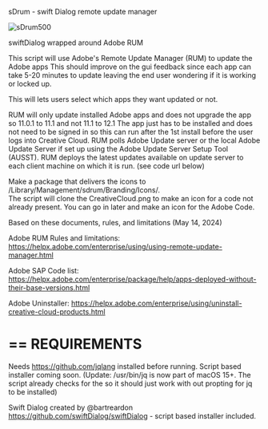  sDrum - swift Dialog remote update manager
 
 ![sDrum500](https://github.com/theahadub/sDrum/assets/144957682/3263de81-39af-4c4b-bb98-4354befd9e4d)


swiftDialog wrapped around Adobe RUM

 This script will use Adobe's Remote Update Manager (RUM) to update the Adobe apps
 This should improve on the gui feedback since each app can take 5-20 minutes to update
   leaving the end user wondering if it is working or locked up.

 This will lets users select which apps they want updated or not.

 RUM will only update installed Adobe apps and does not upgrade the app so 11.0.1 to 11.1
     and not 11.1 to 12.1
 The app just has to be installed and does not need to be signed in so this can run after 
     the 1st install before the user logs into Creative Cloud.
 RUM polls Adobe Update server or the local Adobe Update Server if set up using the 
     Adobe Update Server Setup Tool (AUSST). RUM deploys the latest updates available on 
     update server to each client machine on which it is run. (see code url below)

Make a package that delivers the icons to /Library/Management/sdrum/Branding/Icons/.  
The script will clone the CreativeCloud.png to make an icon for a code not already present.
You can go in later and make an icon for the Adobe Code.

Based on these documents, rules, and limitations (May 14, 2024)

Adobe RUM Rules and limitations: https://helpx.adobe.com/enterprise/using/using-remote-update-manager.html

Adobe SAP Code list: https://helpx.adobe.com/enterprise/package/help/apps-deployed-without-their-base-versions.html

Adobe Uninstaller: https://helpx.adobe.com/enterprise/using/uninstall-creative-cloud-products.html

==
REQUIREMENTS
==
Needs https://github.com/jqlang  installed before running.  Script based installer coming soon.  (Update: /usr/bin/jq is now part of macOS 15+.  The script already checks for the so it should just work with out propting for jq to be installed)

Swift Dialog created by @bartreardon https://github.com/swiftDialog/swiftDialog - script based installer included.
